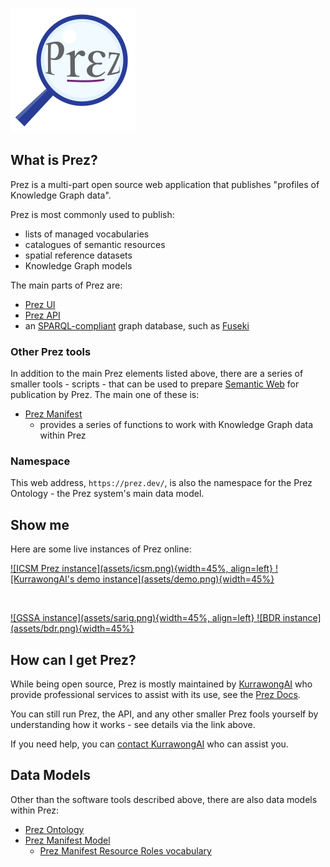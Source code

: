 ![](assets/prez-logo.png)

## What is Prez?

Prez is a multi-part open source web application that publishes "profiles of Knowledge Graph data".

Prez is most commonly used to publish:

* lists of managed vocabularies
* catalogues of semantic resources
* spatial reference datasets
* Knowledge Graph models

The main parts of Prez are:

* [Prez UI](https://github.com/RDFLib/prez-ui)
* [Prez API](https://github.com/RDFLib/prez)
* an [SPARQL-compliant](https://www.w3.org/TR/sparql11-protocol/) graph database, such as [Fuseki](https://jena.apache.org/documentation/fuseki2/)

### Other Prez tools 

In addition to the main Prez elements listed above, there are a series of smaller tools - scripts - that can be used to prepare [Semantic Web](https://en.wikipedia.org/wiki/Semantic_web) for publication by Prez. The main one of these is:

* [Prez Manifest](https://github.com/Kurrawong/prezmanifest)
    * provides a series of functions to work with Knowledge Graph data within Prez 

### Namespace

This web address, `https://prez.dev/`, is also the namespace for the Prez Ontology - the Prez system's main data model.

## Show me

Here are some live instances of Prez online:

<a href="https://test.icsm.information.qld.gov.au/">
![ICSM Prez instance](assets/icsm.png){width=45%, align=left}
</a>

<a href="https://demo.dev.kurrawong.ai/catalogs">
![KurrawongAI's demo instance](assets/demo.png){width=45%}
</a>

<p>&nbsp;</p>

<a href="https://vocabularies.sarig.sa.gov.au/vocab">
![GSSA instance](assets/sarig.png){width=45%, align=left}
</a>

<a href="hhttps://portal.bdr.gov.au/catalogues">
![BDR instance](assets/bdr.png){width=45%}
</a>

## How can I get Prez?

While being open source, Prez is mostly maintained by [KurrawongAI](https://kurrawong.ai) who provide professional services to assist with its use, see the [Prez Docs](https://docs.kurrawong.ai/prez/).

You can still run Prez, the API, and any other smaller Prez fools yourself by understanding how it works - see details via the link above.

If you need help, you can [contact KurrawongAI](https://kurrawong.ai/contact) who can assist you.

## Data Models

Other than the software tools described above, there are also data models within Prez:

* [Prez Ontology](ont.md)
* [Prez Manifest Model](manifest.md)
    * [Prez Manifest Resource Roles vocabulary](mrr.md)
